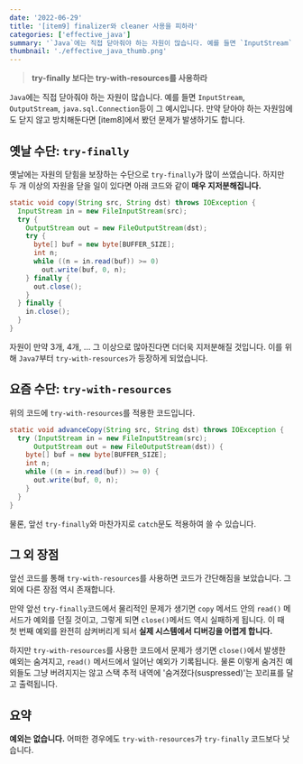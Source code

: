 ```yaml
---
date: '2022-06-29'
title: '[item9] finalizer와 cleaner 사용을 피하라'
categories: ['effective_java']
summary: '`Java`에는 직접 닫아줘야 하는 자원이 많습니다. 예를 들면 `InputStream`, `OutputStream`, `java.sql.Connection`등이 그 예시입니다.'
thumbnail: './effective_java_thumb.png'
---
```


> **try-finally 보다는 try-with-resources를 사용하라**

`Java`에는 직접 닫아줘야 하는 자원이 많습니다. 예를 들면 `InputStream`, `OutputStream`, `java.sql.Connection`등이 그 예시입니다. 만약 닫아야 하는 자원임에도 닫지 않고 방치해둔다면 [item8]에서 봤던 문제가 발생하기도 합니다.

## 옛날 수단: `try-finally`
옛날에는 자원의 닫힘을 보장하는 수단으로 `try-finally`가 많이 쓰였습니다. 하지만 두 개 이상의 자원을 닫을 일이 있다면 아래 코드와 같이 **매우 지저분해집니다.**

```java
static void copy(String src, String dst) throws IOException {
  InputStream in = new FileInputStream(src);
  try {
    OutputStream out = new FileOutputStream(dst);
    try {
      byte[] buf = new byte[BUFFER_SIZE];
      int n;
      while ((n = in.read(buf)) >= 0)
        out.write(buf, 0, n);
    } finally {
      out.close();
    }
  } finally {
    in.close();
  }
}
```

자원이 만약 3개, 4개, ... 그 이상으로 많아진다면 더더욱 지저분해질 것입니다. 이를 위해 `Java7`부터 `try-with-resources`가 등장하게 되었습니다.

## 요즘 수단: `try-with-resources`
위의 코드에 `try-with-resources`를 적용한 코드입니다.

```java
static void advanceCopy(String src, String dst) throws IOException {
  try (InputStream in = new FileInputStream(src);
      OutputStream out = new FileOutputStream(dst)) {
    byte[] buf = new byte[BUFFER_SIZE];
    int n;
    while ((n = in.read(buf)) >= 0) {
      out.write(buf, 0, n);
    }
  }
}
```

물론, 앞선 `try-finally`와 마찬가지로 `catch`문도 적용하여 쓸 수 있습니다.

## 그 외 장점
앞선 코드를 통해 `try-with-resources`를 사용하면 코드가 간단해짐을 보았습니다. 그 외에 다른 장점 역시 존재합니다.

만약 앞선 `try-finally`코드에서 물리적인 문제가 생기면 `copy` 메서드 안의 `read()` 메서드가 예외를 던질 것이고, 그렇게 되면 `close()`메서드 역시 실패하게 됩니다. 이 때 첫 번째 예외를 완전히 삼켜버리게 되서 **실제 시스템에서 디버깅을 어렵게 합니다.**

하지만 `try-with-resources`를 사용한 코드에서 문제가 생기면 `close()`에서 발생한 예외는 숨겨지고, `read()` 메서드에서 일어난 예외가 기록됩니다. 물론 이렇게 숨겨진 예외들도 그냥 버려지지는 않고 스택 추적 내역에 '숨겨졌다(suspressed)'는 꼬리표를 달고 출력됩니다.

## 요약
**예외는 없습니다.** 어떠한 경우에도 `try-with-resources`가 `try-finally` 코드보다 낫습니다.
